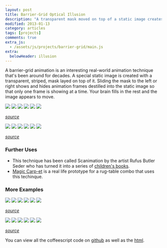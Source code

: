 ```yaml
---
layout: post
title: Barrier-Grid Optical Illusion
description: "A transparent mask moved on top of a static image creates the illusion of animation in this optical illusion."
modified: 2013-01-13
category: articles
tags: [projects]
comments: true 
extra_js:
  - /assets/js/projects/barrier-grid/main.js
extra:
  belowHeader: illusion
---
```


A barrier-grid animation is an interesting real-world animation technique that's been around for decades. A special static image is created with a transparent, striped, mask layed on top of it. Sliding the mask to the left or right shows and hides animation frames destilled into the static image so that only one frame is showing at a time. Your brain fills in the rest and the image appears to move. 

<div class="barrier-grid">
	<div class="images">
		<img src="/images/projects/barrier-grid/gallup/gallup_1.png" class="source-image">
		<img src="/images/projects/barrier-grid/gallup/gallup_3.png" class="source-image">
		<img src="/images/projects/barrier-grid/gallup/gallup_5.png" class="source-image">
		<img src="/images/projects/barrier-grid/gallup/gallup_7.png" class="source-image">
		<img src="/images/projects/barrier-grid/gallup/gallup_9.png" class="source-image">
		<img src="/images/projects/barrier-grid/gallup/gallup_11.png" class="source-image">
	</div>
</div>

_[source](http://www.flickr.com/photos/r8r/3444024147/sizes/o/)_

<div class="barrier-grid">
	<div class="images">
		<img src="/images/projects/barrier-grid/dancer/dancer_1.png" class="source-image">
		<img src="/images/projects/barrier-grid/dancer/dancer_6.png" class="source-image">
		<img src="/images/projects/barrier-grid/dancer/dancer_12.png" class="source-image">
		<img src="/images/projects/barrier-grid/dancer/dancer_18.png" class="source-image">
		<img src="/images/projects/barrier-grid/dancer/dancer_24.png" class="source-image">
		<img src="/images/projects/barrier-grid/dancer/dancer_30.png" class="source-image">
	</div>
</div>

_[source](http://en.wikipedia.org/wiki/File:Spinning_Dancer.gif)_

### Further Uses
* This technique has been called Scanimation by the artist Rufus Butler Seder who has turned it into a series of [children's books](http://youtu.be/LOTqX8ddLwg).  
* [Magic Carp-et](http://youtu.be/Ua7HOX32PGA) is a real life prototype for a rug-table combo that uses this techinque. 

### More Examples

<div class="barrier-grid" data-width="1">
	<div class="images">
		<img src="/images/projects/barrier-grid/mario-jump/mario-jump_1.png" class="source-image">
		<img src="/images/projects/barrier-grid/mario-jump/mario-jump_2.png" class="source-image">
		<img src="/images/projects/barrier-grid/mario-jump/mario-jump_3.png" class="source-image">
		<img src="/images/projects/barrier-grid/mario-jump/mario-jump_4.png" class="source-image">
		<img src="/images/projects/barrier-grid/mario-jump/mario-jump_5.png" class="source-image">
		<img src="/images/projects/barrier-grid/mario-jump/mario-jump_6.png" class="source-image">
	</div>
</div>

_[source](http://gifrific.com/super-mario-bouncing-on-music-note/)_

<div class="barrier-grid" data-width="1" data-play-modifier="slow">
	<div class="images">
		<img src="/images/projects/barrier-grid/dramatic-chipmonk/dramatic-chipmonk_1.png" class="source-image">
		<img src="/images/projects/barrier-grid/dramatic-chipmonk/dramatic-chipmonk_2.png" class="source-image">
		<img src="/images/projects/barrier-grid/dramatic-chipmonk/dramatic-chipmonk_3.png" class="source-image">
		<img src="/images/projects/barrier-grid/dramatic-chipmonk/dramatic-chipmonk_4.png" class="source-image">
		<img src="/images/projects/barrier-grid/dramatic-chipmonk/dramatic-chipmonk_5.png" class="source-image">
		<img src="/images/projects/barrier-grid/dramatic-chipmonk/dramatic-chipmonk_6.png" class="source-image">
	</div>
</div>

_[source](http://youtu.be/a1Y73sPHKxw)_


You can view all the coffeescript code on [github](https://github.com/luckyllama/luckyllama.github.io/blob/master/assets/js/projects/barrier-grid/main.coffee) as well as the [html](https://github.com/luckyllama/luckyllama.github.io/blob/master/_posts/2013-01-13-barrier-grid.md).
